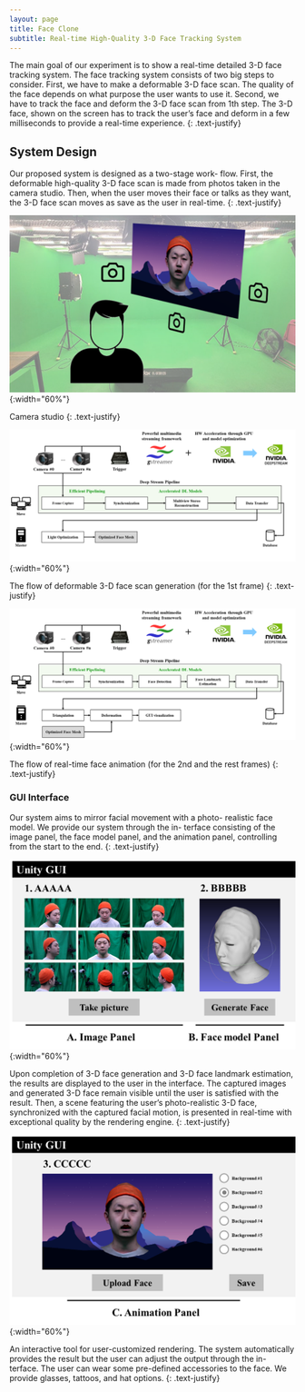 ```yaml
---
layout: page
title: Face Clone
subtitle: Real-time High-Quality 3-D Face Tracking System
---
```


The main goal of our experiment is to show a real-time detailed 3-D face tracking system. The face tracking system consists of two big steps to consider. First, we have to make a deformable 3-D face scan. The quality of the face depends on what purpose the user wants to use it. Second, we have to track the face and deform the 3-D face scan from 1th step. The 3-D face, shown on the screen has to track the user’s face and deform in a few milliseconds to provide a real-time experience.
{: .text-justify}

## System Design

Our proposed system is designed as a two-stage work- flow. First, the deformable high-quality 3-D face scan is made from photos taken in the camera studio. Then, when the user moves their face or talks as they want, the 3-D face scan moves as save as the user in real-time.
{: .text-justify}

![Studio](/assets/img/1_system.png){:width="60%"}

Camera studio
{: .text-justify}

![Flow](/assets/img/3_flow1.png){:width="60%"}

The flow of deformable 3-D face scan generation (for the 1st frame)
{: .text-justify}

![Flow](/assets/img/3_flow2.png){:width="60%"}

The flow of real-time face animation (for the 2nd and the rest frames)
{: .text-justify}

### GUI Interface

Our system aims to mirror facial movement with a photo- realistic face model. We provide our system through the in- terface consisting of the image panel, the face model panel, and the animation panel, controlling from the start to the end.
{: .text-justify}

![Flow](/assets/img/4_interfacea.png){:width="60%"}

Upon completion of 3-D face generation and 3-D face landmark estimation, the results are displayed to the user in the interface. The captured images and generated 3-D face remain visible until the user is satisfied with the result. Then, a scene featuring the user’s photo-realistic 3-D face, synchronized with the captured facial motion, is presented in real-time with exceptional quality by the rendering engine.
{: .text-justify}

![Flow](/assets/img/4_interfaceb.png){:width="60%"}

An interactive tool for user-customized rendering. The system automatically provides the result but the user can adjust the output through the in- terface. The user can wear some pre-defined accessories to the face. We provide glasses, tattoos, and hat options.
{: .text-justify}
